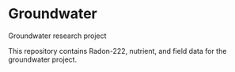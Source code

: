 # Groundwater
Groundwater research project 

This repository contains Radon-222, nutrient, and field data for the groundwater project. 
